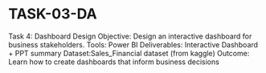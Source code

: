 # TASK-03-DA
Task 4: Dashboard Design
Objective: Design an interactive dashboard for business stakeholders.
Tools: Power BI 
Deliverables: Interactive Dashboard + PPT summary
Dataset:Sales_Financial dataset (from kaggle)
Outcome: Learn how to create dashboards that inform business decisions
